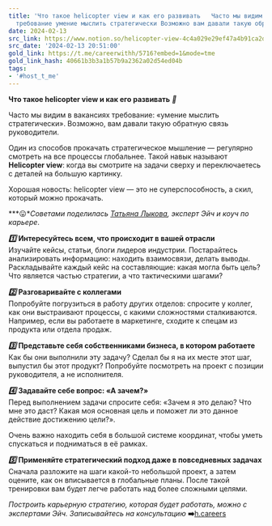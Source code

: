 ```yaml
---
title: 'Что такое helicopter view и как его развивать   Часто мы видим в вакансиях
  требование умение мыслить стратегически Возможно вам давали такую обратную '
date: 2024-02-13
src_link: https://www.notion.so/helicopter-view-4c4a029e29ef47a4b91ca2d604933cd1
src_date: '2024-02-13 20:51:00'
gold_link: https://t.me/careerwithh/5716?embed=1&mode=tme
gold_link_hash: 40661b3b3a1b57b9a2362a02d54ed04b
tags:
- '#host_t_me'
---
```


**Что такое helicopter view и как его развивать** ***🚁***  
  
Часто мы видим в вакансиях требование: «умение мыслить стратегически». Возможно, вам давали такую обратную связь руководители.   
  
Один из способов прокачать стратегическое мышление — регулярно смотреть на все процессы глобальнее. Такой навык называют **Helicopter view**: когда вы cмотрите на задачи сверху и переключаетесь с деталей на большую картинку.   
  
Хорошая новость: helicopter view — это не суперспособность, а скил, который можно прокачать.  
  
***😛****Советами поделилась* [Татьяна Лыкова](https://h.careers/curators/146-tatiana-lyukova?utm_source=tg_h&utm_medium=post&utm_campaign=16.01)*, эксперт Эйч и коуч по карьере*.  
  
***1️⃣*** **Интересуйтесь всем, что происходит в вашей отрасли**  
Изучайте кейсы, статьи, блоги лидеров индустрии. Постарайтесь анализировать информацию: находить взаимосвязи, делать выводы. Раскладывайте каждый кейс на составляющие: какая могла быть цель? Что является частью стратегии, а что тактическими шагами?  
  
***2️⃣*** **Разговаривайте с коллегами**  
Попробуйте погрузиться в работу других отделов: спросите у коллег, как они выстраивают процессы, с какими сложностями сталкиваются. Например, если вы работаете в маркетинге, сходите к спецам из продукта или отдела продаж.   
  
***3️⃣*** **Представьте себя собственниками бизнеса, в котором работаете**  
Как бы они выполнили эту задачу? Сделал бы я на их месте этот шаг, выпустил бы этот продукт? Попробуйте посмотреть на проект с позиции руководителя, а не исполнителя.  
  
***4️⃣*** **Задавайте себе вопрос: «А зачем?»**  
Перед выполнением задачи спросите себя: «Зачем я это делаю? Что мне это даст? Какая моя основная цель и поможет ли это данное действие достижению цели?».   
  
Очень важно находить себя в большой системе координат, чтобы уметь спускаться и подниматься в её рамках.   
  
***5️⃣*** **Применяйте стратегический подход даже в повседневных задачах**  
Сначала разложите на шаги какой-то небольшой проект, а затем оцените, как он вписывается в глобальные планы. После такой тренировки вам будет легче работать над более сложными целями.  
  
*Построить карьерную стратегию, которая будет работать, можно с экспертами Эйч. Записывайтесь на консультацию* ****➡️****[h.careers](https://x.h.careers/temp/request?utm_source=tg_h&utm_medium=post&utm_campaign=16.01)